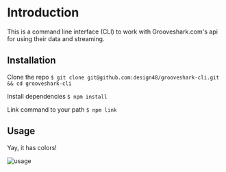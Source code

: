 # Introduction

This is a command line interface (CLI) to work with Grooveshark.com's api for using their data and streaming.

## Installation

Clone the repo
`$ git clone git@github.com:design48/grooveshark-cli.git && cd grooveshark-cli`

Install dependencies
`$ npm install`

Link command to your path
`$ npm link`


## Usage

Yay, it has colors!

![usage](http://content.screencast.com/users/User48/folders/Jing/media/a5cbde98-dfa6-4e56-a1a7-1acdec01b23c/00000083.png)
